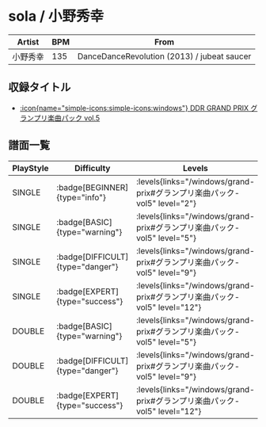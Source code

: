 # sola / 小野秀幸

|Artist|BPM|From|
|------|---|----|
|小野秀幸|135|DanceDanceRevolution (2013) / jubeat saucer|

## 収録タイトル

- [:icon{name="simple-icons:simple-icons:windows"} DDR GRAND PRIX グランプリ楽曲パック vol.5](/windows/grand-prix#グランプリ楽曲パック-vol5)

## 譜面一覧

|PlayStyle|Difficulty|Levels|Notes|Movie|
|---------|----------|------|-----|-----|
|SINGLE| :badge[BEGINNER]{type="info"}| :levels{links="/windows/grand-prix#グランプリ楽曲パック-vol5" level="2"}|100/1||
|SINGLE| :badge[BASIC]{type="warning"}| :levels{links="/windows/grand-prix#グランプリ楽曲パック-vol5" level="5"}|166/10||
|SINGLE| :badge[DIFFICULT]{type="danger"}| :levels{links="/windows/grand-prix#グランプリ楽曲パック-vol5" level="9"}|265/21||
|SINGLE| :badge[EXPERT]{type="success"}| :levels{links="/windows/grand-prix#グランプリ楽曲パック-vol5" level="12"}|413/16||
|DOUBLE| :badge[BASIC]{type="warning"}| :levels{links="/windows/grand-prix#グランプリ楽曲パック-vol5" level="5"}|177/19||
|DOUBLE| :badge[DIFFICULT]{type="danger"}| :levels{links="/windows/grand-prix#グランプリ楽曲パック-vol5" level="9"}|251/33||
|DOUBLE| :badge[EXPERT]{type="success"}| :levels{links="/windows/grand-prix#グランプリ楽曲パック-vol5" level="12"}|417/18||
